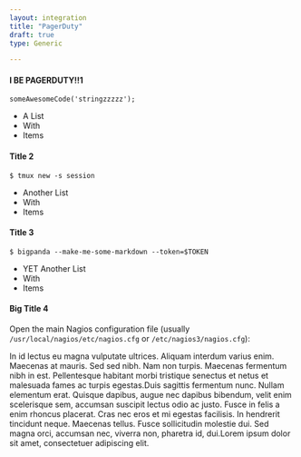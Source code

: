 ```yaml
---
layout: integration 
title: "PagerDuty"
draft: true
type: Generic

---
```


#### I BE PAGERDUTY!!1

	someAwesomeCode('stringzzzzz');

* A List
* With
* Items

#### Title 2

	$ tmux new -s session

* Another List
* With
* Items

<!-- section-separator --> 

#### Title 3

	$ bigpanda --make-me-some-markdown --token=$TOKEN

* YET Another List
* With
* Items
    
<!-- section-separator --> 

#### Big Title 4
Open the main Nagios configuration file (usually `/usr/local/nagios/etc/nagios.cfg` or `/etc/nagios3/nagios.cfg`):

<!-- section-separator --> 

In id lectus eu magna vulputate ultrices. Aliquam interdum varius enim.    Maecenas at mauris. Sed sed nibh. Nam non turpis. Maecenas fermentum nibh    in est. Pellentesque habitant morbi tristique senectus et netus et    malesuada fames ac turpis egestas.Duis sagittis fermentum nunc. Nullam elementum erat. Quisque dapibus, augue nec    dapibus bibendum, velit enim scelerisque sem, accumsan suscipit lectus odio    ac justo. Fusce in felis a enim rhoncus placerat. Cras nec eros et mi    egestas facilisis. In hendrerit tincidunt neque. Maecenas tellus. Fusce    sollicitudin molestie dui. Sed magna orci, accumsan nec, viverra non,    pharetra id, dui.Lorem ipsum dolor sit amet, consectetuer adipiscing elit.
